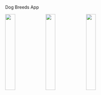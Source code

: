 Dog Breeds App

<img src="https://user-images.githubusercontent.com/114398247/198828937-770dc6f1-9acb-4b24-8295-bd5443ce5257.png" width=25% height=25%>
<img src="https://user-images.githubusercontent.com/114398247/198828943-3ce5a32f-3533-431c-a9c9-ec09ea7d6eb6.png" width=25% height=25%>
<img src="https://user-images.githubusercontent.com/114398247/198828945-f61963f2-2f5c-439b-a2b8-dbce060fa225.png"width=25% height=25%>



